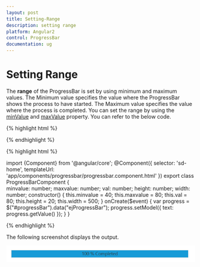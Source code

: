 ```yaml
---
layout: post
title: Setting-Range
description: setting range
platform: Angular2
control: ProgressBar
documentation: ug
---
```


# Setting Range

The **range** of the ProgressBar is set by using minimum and maximum values. The Minimum value specifies the value where the ProgressBar shows the process to have started. The Maximum value specifies the value where the process is completed. You can set the range by using the [minValue](https://help.syncfusion.com/api/js/ejprogressbar#members:minvalue) and [maxValue](https://help.syncfusion.com/api/js/ejprogressbar#members:maxvalue) property. You can refer to the below code.

{% highlight html %}

<div class="control">
    <ej-progressbar id="progressBar" [minValue]="minvalue" [maxValue]="maxvalue" [value]="val" [height]="height" [width]="width" (create)="onCreate($event)"></ej-progressbar>  
</div>

{% endhighlight %}

{% highlight html %}

import {Component} from '@angular/core';
@Component({
selector: 'sd-home',
templateUrl: 'app/components/progressbar/progressbar.component.html'
})
export class ProgressBarComponent {  
    minvalue: number;
    maxvalue: number;
    val: number;
    height: number;
    width: number;
    constructor() {
        this.minvalue = 40;
        this.maxvalue = 80;
        this.val = 80;
        this.height = 20;
        this.width = 500;
    }
    onCreate($event) {
        var progress = $("#progressBar").data("ejProgressBar");
        progress.setModel({ text: progress.getValue() });
    }
}

{% endhighlight %}

The following screenshot displays the output.

![](Setting-Range_images/Setting-Range_img1.png)
